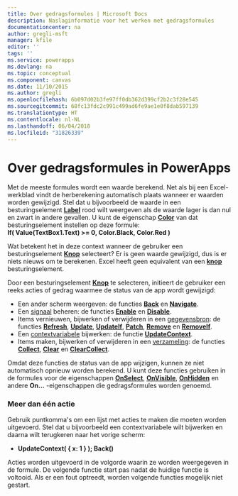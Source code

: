 ```yaml
---
title: Over gedragsformules | Microsoft Docs
description: Naslaginformatie voor het werken met gedragsformules
documentationcenter: na
author: gregli-msft
manager: kfile
editor: ''
tags: ''
ms.service: powerapps
ms.devlang: na
ms.topic: conceptual
ms.component: canvas
ms.date: 11/10/2015
ms.author: gregli
ms.openlocfilehash: 6b097d02b3fe97ff0db362d399cf2b2c3f28e545
ms.sourcegitcommit: 68fc13fdc2c991c499ad6fe9ae1e0f8dab597139
ms.translationtype: HT
ms.contentlocale: nl-NL
ms.lasthandoff: 06/04/2018
ms.locfileid: "31826339"
---
```

# <a name="understand-behavior-formulas-in-powerapps"></a>Over gedragsformules in PowerApps

Met de meeste formules wordt een waarde berekend.  Net als bij een Excel-werkblad vindt de herberekening automatisch plaats wanneer er waarden worden gewijzigd.  Stel dat u bijvoorbeeld de waarde in een besturingselement **[Label](controls/control-text-box.md)** rood wilt weergeven als de waarde lager is dan nul en zwart in andere gevallen. U kunt de eigenschap **[Color](controls/properties-color-border.md)** van dat besturingselement instellen op deze formule:
<br>**If( Value(TextBox1.Text) >= 0, Color.Black, Color.Red )**

Wat betekent het in deze context wanneer de gebruiker een besturingselement **[Knop](controls/control-button.md)** selecteert?  Er is geen waarde gewijzigd, dus is er niets nieuws om te berekenen. Excel heeft geen equivalent van een **[knop](controls/control-button.md)** besturingselement.  

Door een besturingselement **[Knop](controls/control-button.md)** te selecteren, initieert de gebruiker een reeks acties of gedrag waarmee de status van de app wordt gewijzigd:

* Een ander scherm weergeven: de functies **[Back](functions/function-navigate.md)** en **[Navigate](functions/function-navigate.md)**.
* Een [signaal](functions/signals.md) beheren: de functies **[Enable](functions/function-enable-disable.md)** en **[Disable](functions/function-enable-disable.md)**.
* Items vernieuwen, bijwerken of verwijderen in een [gegevensbron](working-with-data-sources.md): de functies **[Refresh](functions/function-refresh.md)**, **[Update](functions/function-update-updateif.md)**, **[UpdateIf](functions/function-update-updateif.md)**, **[Patch](functions/function-patch.md)**, **[Remove](functions/function-remove-removeif.md)** en **[RemoveIf](functions/function-remove-removeif.md)**.
* Een [contextvariabele](working-with-variables.md#create-a-context-variable) bijwerken: de functie **[UpdateContext](functions/function-updatecontext.md)**.
* Items maken, bijwerken of verwijderen in een [verzameling](working-with-data-sources.md#collections): de functies **[Collect](functions/function-clear-collect-clearcollect.md)**, **[Clear](functions/function-clear-collect-clearcollect.md)** en **[ClearCollect](functions/function-clear-collect-clearcollect.md)**.

Omdat deze functies de status van de app wijzigen, kunnen ze niet automatisch opnieuw worden berekend. U kunt deze functies gebruiken in de formules voor de eigenschappen **[OnSelect](controls/properties-core.md)**, **[OnVisible](controls/control-screen.md)**,  **[OnHidden](controls/control-screen.md)** en andere **On...** -eigenschappen die gedragsformules worden genoemd.

### <a name="more-than-one-action"></a>Meer dan één actie
Gebruik puntkomma's om een lijst met acties te maken die moeten worden uitgevoerd. Stel dat u bijvoorbeeld een contextvariabele wilt bijwerken en daarna wilt terugkeren naar het vorige scherm:

* **UpdateContext( { x: 1 } ); Back()**

Acties worden uitgevoerd in de volgorde waarin ze worden weergegeven in de formule.  De volgende functie start pas nadat de huidige functie is voltooid. Als er een fout optreedt, worden volgende functies mogelijk niet gestart.

